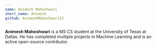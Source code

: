 ```yaml
---
name: Animesh Maheshwari
short_name: Animesh
github: AnimeshMaheshwari22
---
```



**Animesh Maheshwari** is a MS CS student at the University of Texas at Dallas. He has completed multiple projects in Machine Learning and is an active open-source contributor. 
